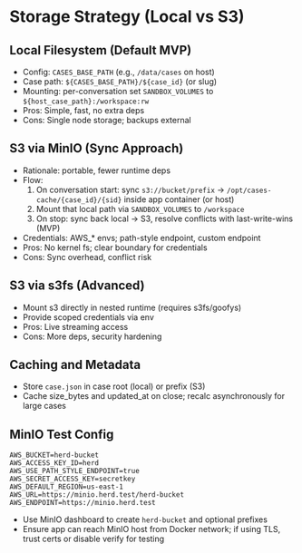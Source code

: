# Storage Strategy (Local vs S3)

## Local Filesystem (Default MVP)
- Config: `CASES_BASE_PATH` (e.g., `/data/cases` on host)
- Case path: `${CASES_BASE_PATH}/${case_id}` (or slug)
- Mounting: per-conversation set `SANDBOX_VOLUMES` to `${host_case_path}:/workspace:rw`
- Pros: Simple, fast, no extra deps
- Cons: Single node storage; backups external

## S3 via MinIO (Sync Approach)
- Rationale: portable, fewer runtime deps
- Flow:
  1) On conversation start: sync `s3://bucket/prefix` → `/opt/cases-cache/{case_id}/{sid}` inside app container (or host)
  2) Mount that local path via `SANDBOX_VOLUMES` to `/workspace`
  3) On stop: sync back local → S3, resolve conflicts with last-write-wins (MVP)
- Credentials: AWS_* envs; path-style endpoint, custom endpoint
- Pros: No kernel fs; clear boundary for credentials
- Cons: Sync overhead, conflict risk

## S3 via s3fs (Advanced)
- Mount s3 directly in nested runtime (requires s3fs/goofys)
- Provide scoped credentials via env
- Pros: Live streaming access
- Cons: More deps, security hardening

## Caching and Metadata
- Store `case.json` in case root (local) or prefix (S3)
- Cache size_bytes and updated_at on close; recalc asynchronously for large cases

## MinIO Test Config
```
AWS_BUCKET=herd-bucket
AWS_ACCESS_KEY_ID=herd
AWS_USE_PATH_STYLE_ENDPOINT=true
AWS_SECRET_ACCESS_KEY=secretkey
AWS_DEFAULT_REGION=us-east-1
AWS_URL=https://minio.herd.test/herd-bucket
AWS_ENDPOINT=https://minio.herd.test
```
- Use MinIO dashboard to create `herd-bucket` and optional prefixes
- Ensure app can reach MinIO host from Docker network; if using TLS, trust certs or disable verify for testing

